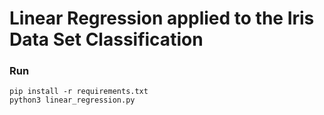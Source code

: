 # Linear Regression applied to the Iris Data Set Classification

### Run
```shell
pip install -r requirements.txt
python3 linear_regression.py
```
